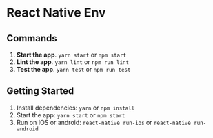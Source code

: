 # React Native Env

## Commands
1. **Start the app**. `yarn start` or `npm start`
3. **Lint the app**. `yarn lint` or `npm run lint`
4. **Test the app**. `yarn test` or `npm run test`

## Getting Started
1. Install dependencies: `yarn` or `npm install`
2. Start the app: `yarn start` or `npm start`
3. Run on IOS or android: `react-native run-ios` or `react-native run-android`
